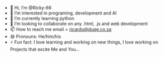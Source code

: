 - 👋 Hi, I’m @Ricky-66
- 👀 I’m interested in programing, development and AI
- 🌱 I’m currently learning python
- 💞️ I’m looking to collaborate on any .html, .js and web development
- 📫 How to reach me email = ricardo@duqe.co.za
- 😄 Pronouns: He/him/his 
- ⚡ Fun fact: I love learning and working on new things, I love working on Projects that excite Me and You...

<!---
Ricky-66/Ricky-66 is a ✨ special ✨ repository because its `README.md` (this file) appears on your GitHub profile.
You can click the Preview link to take a look at your changes.
--->
